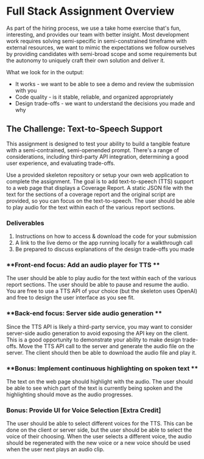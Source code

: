 # Full Stack Assignment Overview

As part of the hiring process, we use a take home exercise that's fun, interesting, and provides our team with better insight. Most development work requires solving semi-specific in semi-constrained timeframe with external resources, we want to mimic the expectations we follow ourselves by providing candidates with semi-broad scope and some requirements but the autonomy to uniquely craft their own solution and deliver it.

What we look for in the output:

- It works - we want to be able to see a demo and review the submission with you
- Code quality - is it stable, reliable, and organized appropriately
- Design trade-offs - we want to understand the decisions you made and why

## The Challenge: Text-to-Speech Support

This assignment is designed to test your ability to build a tangible feature with a semi-contrained, semi-openended prompt. There's a range of considerations, including third-party API integration, determining a good user experience, and evaluating trade-offs.

Use a provided skeleton repository or setup your own web application to complete the assignment. The goal is to add text-to-speech (TTS) support to a web page that displays a Coverage Report. A static JSON file with the text for the sections of a coverage report and the original script are provided, so you can focus on the text-to-speech. The user should be able to play audio for the text within each of the various report sections.

### Deliverables

1. Instructions on how to access & download the code for your submission
2. A link to the live demo or the app running locally for a walkthrough call
3. Be prepared to discuss explanations of the design trade-offs you made

### **Front-end focus: Add an audio player for TTS **

The user should be able to play audio for the text within each of the various report sections. The user should be able to pause and resume the audio. You are free to use a TTS API of your choice (but the skeleton uses OpenAI) and free to design the user interface as you see fit.

### **Back-end focus: Server side audio generation **

Since the TTS API is likely a third-party service, you may want to consider server-side audio generation to avoid exposing the API key on the client. This is a good opportunity to demonstrate your ability to make design trade-offs. Move the TTS API call to the server and generate the audio file on the server. The client should then be able to download the audio file and play it.

### **Bonus: Implement continuous highlighting on spoken text **

The text on the web page should highlight with the audio. The user should be able to see which part of the text is currently being spoken and the highlighting should move as the audio progresses.

### **Bonus: Provide UI for Voice Selection [Extra Credit]**

The user should be able to select different voices for the TTS. This can be done on the client or server side, but the user should be able to select the voice of their choosing. When the user selects a different voice, the audio should be regenerated with the new voice or a new voice should be used when the user next plays an audio clip.
